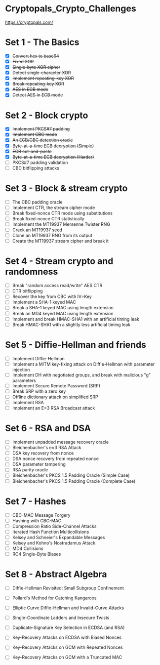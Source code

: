 # Cryptopals_Crypto_Challenges
https://cryptopals.com/

# Set 1 - The Basics
- [X] ~~Convert hex to base64~~
- [X] ~~Fixed XOR~~
- [X] ~~Single-byte XOR cipher~~
- [X] ~~Detect single-character XOR~~
- [X] ~~Implement repeating-key XOR~~
- [X] ~~Break repeating-key XOR~~
- [X] ~~AES in ECB mode~~
- [X] ~~Detect AES in ECB mode~~

# Set 2 - Block crypto
- [X] ~~Implement PKCS#7 padding~~
- [X] ~~Implement CBC mode~~
- [X] ~~An ECB/CBC detection oracle~~
- [X] ~~Byte-at-a-time ECB decryption (Simple)~~
- [X] ~~ECB cut-and-paste~~
- [X] ~~Byte-at-a-time ECB decryption (Harder)~~
- [ ] PKCS#7 padding validation
- [ ] CBC bitflipping attacks

# Set 3 - Block & stream crypto
- [ ] The CBC padding oracle
- [ ] Implement CTR, the stream cipher mode
- [ ] Break fixed-nonce CTR mode using substitutions
- [ ] Break fixed-nonce CTR statistically
- [ ] Implement the MT19937 Mersenne Twister RNG
- [ ] Crack an MT19937 seed
- [ ] Clone an MT19937 RNG from its output
- [ ] Create the MT19937 stream cipher and break it

# Set 4 - Stream crypto and randomness
- [ ] Break "random access read/write" AES CTR
- [ ] CTR bitflipping
- [ ] Recover the key from CBC with IV=Key
- [ ] Implement a SHA-1 keyed MAC
- [ ] Break a SHA-1 keyed MAC using length extension
- [ ] Break an MD4 keyed MAC using length extension
- [ ] Implement and break HMAC-SHA1 with an artificial timing leak
- [ ] Break HMAC-SHA1 with a slightly less artificial timing leak

# Set 5 - Diffie-Hellman and friends
- [ ] Implement Diffie-Hellman
- [ ] Implement a MITM key-fixing attack on Diffie-Hellman with parameter injection
- [ ] Implement DH with negotiated groups, and break with malicious "g" parameters
- [ ] Implement Secure Remote Password (SRP)
- [ ] Break SRP with a zero key
- [ ] Offline dictionary attack on simplified SRP
- [ ] Implement RSA
- [ ] Implement an E=3 RSA Broadcast attack

# Set 6 - RSA and DSA
- [ ] Implement unpadded message recovery oracle
- [ ] Bleichenbacher's e=3 RSA Attack
- [ ] DSA key recovery from nonce
- [ ] DSA nonce recovery from repeated nonce
- [ ] DSA parameter tampering
- [ ] RSA parity oracle
- [ ] Bleichenbacher's PKCS 1.5 Padding Oracle (Simple Case)
- [ ] Bleichenbacher's PKCS 1.5 Padding Oracle (Complete Case)

# Set 7 - Hashes
- [ ] CBC-MAC Message Forgery
- [ ] Hashing with CBC-MAC
- [ ] Compression Ratio Side-Channel Attacks
- [ ] Iterated Hash Function Multicollisions
- [ ] Kelsey and Schneier's Expandable Messages
- [ ] Kelsey and Kohno's Nostradamus Attack
- [ ] MD4 Collisions
- [ ] RC4 Single-Byte Biases

# Set 8 - Abstract Algebra
- [ ] Diffie-Hellman Revisited: Small Subgroup Confinement
- [ ] Pollard's Method for Catching Kangaroos
- [ ] Elliptic Curve Diffie-Hellman and Invalid-Curve Attacks
- [ ] Single-Coordinate Ladders and Insecure Twists
- [ ] Duplicate-Signature Key Selection in ECDSA (and RSA)
- [ ] Key-Recovery Attacks on ECDSA with Biased Nonces
- [ ] Key-Recovery Attacks on GCM with Repeated Nonces
- [ ] Key-Recovery Attacks on GCM with a Truncated MAC


